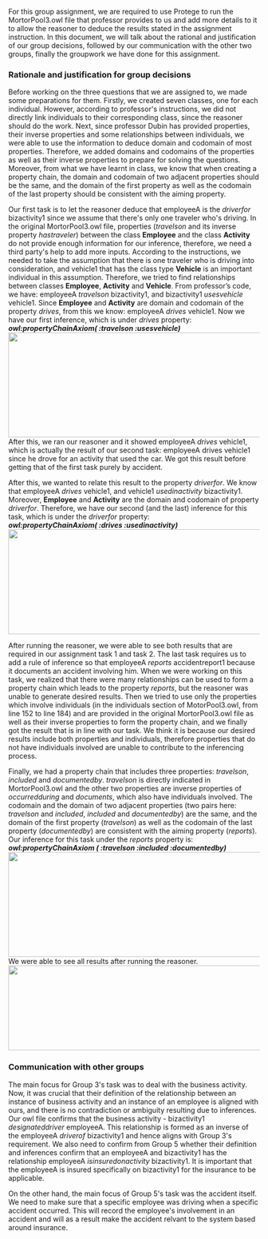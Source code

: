 For this group assignment, we are required to use Protege to run the MortorPool3.owl file that professor provides to us and add more details to it to allow the reasoner to deduce the results stated in the assignment instruction. In this document, we will talk about the rational and justification of our group decisions, followed by our communication with the other two groups, finally the groupwork we have done for this assignment.
### Rationale and justification for group decisions ###
Before working on the three questions that we are assigned to, we made some preparations for them. Firstly, we created seven classes, one for each individual. However, according to professor's instructions, we did not directly link individuals to their corresponding class, since the reasoner should do the work. Next, since professor Dubin has provided properties, their inverse properties and some relationships between individuals, we were able to use the information to deduce domain and codomain of most properties. Therefore, we added domains and codomains of the properties as well as their inverse properties to prepare for solving the questions. Moreover, from what we have learnt in class, we know that when creating a property chain, the domain and codomain of two adjacent properties should be the same, and the domain of the first property as well as the codomain of the last property should be consistent with the aiming property.  

Our first task is to let the reasoner deduce that employeeA is the *driverfor* bizactivity1 since we assume that there's only one traveler who's driving. In the original MortorPool3.owl file, properties (*travelson* and its inverse property *hastraveler*) between the class **Employee** and the class **Activity** do not provide enough information for our inference, therefore, we need a third party's help to add more inputs. According to the instructions, we needed to take the assumption that there is one traveler who is driving into consideration, and vehicle1 that has the class type **Vehicle** is an important individual in this assumption. Therefore, we tried to find relationships between classes **Employee**, **Activity** and **Vehicle**. From professor’s code, we have: employeeA *travelson* bizactivity1, and bizactivity1 *usesvehicle* vehicle1. Since **Employee** and **Activity** are domain and codomain of the property *drives*, from this we know: employeeA *drives* vehicle1. Now we have our first inference, which is under *drives* property:  
**_owl:propertyChainAxiom( :travelson :usesvehicle)_**  
<img src="https://user-images.githubusercontent.com/46877258/57256152-80de7000-701b-11e9-9566-280a3c765e75.jpg" width="760" height="210">  
After this, we ran our reasoner and it showed employeeA *drives* vehicle1, which is actually the result of our second task: employeeA drives vehicle1 since he drove for an activity that used the car. We got this result before getting that of the first task purely by accident.  
  
After this, we wanted to relate this result to the property *driverfor*. We know that employeeA *drives* vehicle1, and vehicle1 *usedinactivity* bizactivity1. Moreover, **Employee** and **Activity** are the domain and codomain of property *driverfor*. Therefore, we have our second (and the last) inference for this task, which is under the *driverfor* property:  
**_owl:propertyChainAxiom( :drives :usedinactivity)_**  
<img src="https://user-images.githubusercontent.com/46877258/57256244-b8e5b300-701b-11e9-9b49-d3eacf66936c.jpg" width="760" height="210">
   
After running the reasoner, we were able to see both results that are required in our assignment task 1 and task 2. The last task requires us to add a rule of inference so that employeeA *reports* accidentreport1 because it documents an accident involving him. When we were working on this task, we realized that there were many relationships can be used to form a property chain which leads to the property *reports*, but the reasoner was unable to generate desired results. Then we tried to use only the properties which involve individuals (in the individuals section of MotorPool3.owl, from line 152 to line 184) and are provided in the original MortorPool3.owl file as well as their inverse properties to form the property chain, and we finally got the result that is in line with our task. We think it is because our desired results include both properties and individuals, therefore properties that do not have individuals involved are unable to contribute to the inferencing process.  

Finally, we had a property chain that includes three properties: *travelson*, *included* and *documentedby*. *travelson* is directly indicated in MortorPool3.owl and the other two properties are inverse properties of *occurredduring* and *documents*, which also have individuals involved. The codomain and the domain of two adjacent properties (two pairs here: *travelson* and *included*, *included* and *documentedby*) are the same, and the domain of the first property (*travelson*) as well as the codomain of the last property (*documentedby*) are consistent with the aiming property (*reports*). Our inference for this task under the *reports* property is:
**_owl:propertyChainAxiom ( :travelson :included :documentedby)_**  
<img src="https://user-images.githubusercontent.com/46877258/57261657-5a760000-702e-11e9-8d8a-dc8029027824.jpg" width="760" height="210">  
We were able to see all results after running the reasoner.  
<img src="https://user-images.githubusercontent.com/46877258/57261708-90b37f80-702e-11e9-9ead-e57cc59766d7.jpg" width="860" height="170">  
### Communication with other groups ## 
The main focus for Group 3's task was to deal with the business activity. Now, it was crucial that their definition of the relationship  between an instance of business activity and an instance of an employee is aligned with ours, and there is no contradiction or ambiguity resulting due to inferences. Our owl file confirms that the business activity - bizactivity1 *designateddriver* employeeA. This relationship is formed as an inverse of the employeeA *driverof* bizactivity1 and hence aligns with Group 3's requirement. We also need to confirm from Group 5 whether their definition and inferences confirm that an employeeA and bizactivity1 has the relationship employeeA *isinsuredonactivity* bizactivity1. It is important that the employeeA is insured specifically on bizactivity1 for the insurance to be applicable.  

On the other hand, the main focus of Group 5's task was the accident itself. We need to make sure that a specific employee was driving when a specific accident occurred. This will record the employee's involvement in an accident and will as a result make the accident relvant to the system based around insurance.  
